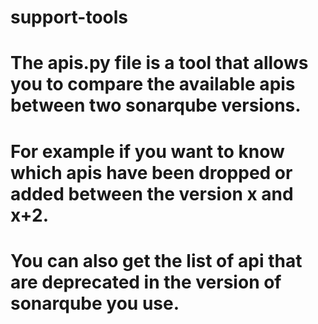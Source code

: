 # support-tools
# The apis.py file is a tool that allows you to compare the available apis between two sonarqube versions.
# For example if you want to know which apis have been dropped or added between the version x and x+2.
# You can also get the list of api that are deprecated in the version of sonarqube you use.

